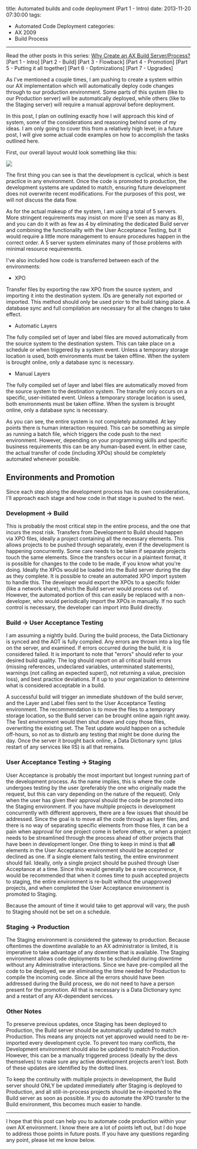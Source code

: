 title: Automated builds and code deployment (Part 1 - Intro)
date: 2013-11-20 07:30:00
tags:
 - Automated Code Deployment
categories:
 - AX 2009
 - Build Process
---
Read the other posts in this series:
[Why Create an AX Build Server/Process?](/2013/10/Why-create-an-AX-build-server-process)
[Part 1 - Intro]
[Part 2 - Build]
[Part 3 - Flowback]
[Part 4 - Promotion]
[Part 5 - Putting it all together]
[Part 6 - Optimizations]
[Part 7 - Upgrades]

 

As I've mentioned a couple times, I am pushing to create a system within our AX implementation which will automatically deploy code changes through to our production environment. Some parts of this system (like to our Production server) will be automatically deployed, while others (like to the Staging server) will require a manual approval before deployment. 

In this post, I plan on outlining exactly how I will approach this kind of system, some of the considerations and reasoning behind some of my ideas. I am only going to cover this from a relatively high level; in a future post, I will give some actual code examples on how to accomplish the tasks outlined here. 

First, our overall layout would look something like this:

![](Flowchart.png)

The first thing you can see is that the development is cyclical, which is best practice in any environment. Once the code is promoted to production, the development systems are updated to match, ensuring future development does not overwrite recent modifications. For the purposes of this post, we will not discuss the data flow.

As for the actual makeup of the system, I am using a total of 5 servers. More stringent requirements may insist on more (I've seen as many as 8), and you can do it with as few as 4 by eliminating the dedicated Build server and combining the functionality with the User Acceptance Testing, but it would require a little more management to ensure procedures happen in the correct order. A 5 server system eliminates many of those problems with minimal resource requirements.

I've also included how code is transferred between each of the environments:

- XPO

Transfer files by exporting the raw XPO from the source system, and importing it into the destination system. IDs are generally not exported or imported. This method should only be used prior to the build taking place. A database sync and full compilation are necessary for all the changes to take effect.

- Automatic Layers

The fully compiled set of layer and label files are moved automatically from the source system to the destination system. This can take place on a schedule or when triggered by a system event. Unless a temporary storage location is used, both environments must be taken offline. When the system is brought online, only a database sync is necessary.

- Manual Layers

The fully compiled set of layer and label files are automatically moved from the source system to the destination system. The transfer only occurs on a specific, user-initiated event. Unless a temporary storage location is used, both environments must be taken offline. When the system is brought online, only a database sync is necessary.

 

As you can see, the entire system is not completely automated. At key points there is human interaction required. This can be something as simple as running a batch file, which triggers the code push to the next environment. However, depending on your programming skills and specific business requirements this can be any human-based event. In either case, the actual transfer of code (including XPOs) should be completely automated whenever possible. 

## Environments and Promotion

Since each step along the development process has its own considerations, I'll approach each stage and how code in that stage is pushed to the next. 

### Development → Build

This is probably the most critical step in the entire process, and the one that incurs the most risk. Transfers from Development to Build should happen via XPO files, ideally a project containing all the necessary elements. This allows projects to be pushed through separately, even if the development is happening concurrently. Some care needs to be taken if separate projects touch the same elements. Since the transfers occur in a plaintext format, it is possible for changes to the code to be made, if you know what you're doing. Ideally the XPOs would be loaded into the Build server during the day as they complete. It is possible to create an automated XPO import system to handle this. The developer would export the XPOs to a specific folder (like a network share), which the Build server would process out of. However, the automated portion of this can easily be replaced with a non-developer, who would periodically import the XPOs in manually. If no such control is necessary, the developer can import into Build directly.

### Build → User Acceptance Testing

I am assuming a nightly build. During the build process, the Data Dictionary is synced and the AOT is fully compiled. Any errors are thrown into a log file on the server, and examined. If errors occurred during the build, it is considered failed. It is important to note that "errors" should refer to your desired build quality. The log should report on all critical build errors (missing references, undeclared variables, unterminated statements), warnings (not calling an expected super(), not returning a value, precision loss), and best practice deviations. If it up to your organization to determine what is considered acceptable in a build. 

A successful build will trigger an immediate shutdown of the build server, and the Layer and Label files sent to the User Acceptance Testing environment. The recommendation is to move the files to a temporary storage location, so the Build server can be brought online again right away. The Test environment would then shut down and copy those files, overwriting the existing set. The Test update would happen on a schedule off-hours, so not as to disturb any testing that might be done during the day. Once the server it brought back online, a Data Dictionary sync (plus restart of any services like IIS) is all that remains.

### User Acceptance Testing → Staging

User Acceptance is probably the most important but longest running part of the development process. As the name implies, this is where the code undergoes testing by the user (preferably the one who originally made the request, but this can vary depending on the nature of the request). Only when the user has given their approval should the code be promoted into the Staging environment. If you have multiple projects in development concurrently with different approvers, there are a few issues that should be addressed. Since the goal is to move all the code through as layer files, and there is no way of separating specific elements from those files, it can be a pain when approval for one project come in before others, or when a project needs to be streamlined through the process ahead of other projects that have been in development longer. One thing to keep in mind is that **all** elements in the User Acceptance environment should be accepted or declined as one. If a single element fails testing, the entire environment should fail. Ideally, only a single project should be pushed through User Acceptance at a time. Since this would generally be a rare occurrence, it would be recommended that when it comes time to push accepted projects to staging, the entire environment is re-built without the unapproved projects, and when completed the User Acceptance environment is promoted to Staging.

Because the amount of time it would take to get approval will vary, the push to Staging should not be set on a schedule.

### Staging → Production

The Staging environment is considered the gateway to production. Because oftentimes the downtime available to an AX administrator is limited, it is imperative to take advantage of any downtime that is available. The Staging environment allows code deployments to be scheduled during downtime without any Administrative interactions. Since we have pre-compiled all the code to be deployed, we are eliminating the time needed for Production to compile the incoming code. Since all the errors should have been addressed during the Build process, we do not need to have a person present for the promotion. All that is necessary is a Data Dictionary sync and a restart of any AX-dependent services. 

### Other Notes

To preserve previous updates, once Staging has been deployed to Production, the Build server should be automatically updated to match Production. This means any projects not yet approved would need to be re-imported every development cycle. To prevent too many conflicts, the Development environment should also be updated to match Production. However, this can be a manually triggered process (ideally by the devs themselves) to make sure any active development projects aren't lost. Both of these updates are identified by the dotted lines.

To keep the continuity with multiple projects in development, the Build server should ONLY be updated immediately after Staging is deployed to Production, and all still-in-process projects should be re-imported to the Build server as soon as possible. If you do automate the XPO transfer to the Build environment, this becomes much easier to handle.

----------

I hope that this post can help you to automate code production within your own AX environment. I know there are a lot of points left out, but I do hope to address those points in future posts. If you have any questions regarding any point, please let me know below.